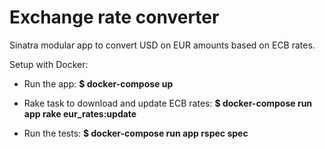 Exchange rate converter
======

Sinatra modular app to convert USD on EUR amounts based on ECB rates.

Setup with Docker:

* Run the app: **$ docker-compose up**

* Rake task to download and update ECB rates: **$ docker-compose run app rake eur_rates:update**

* Run the tests: **$ docker-compose run app rspec spec**
